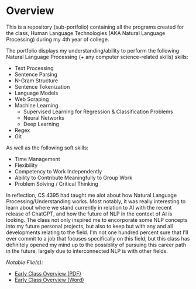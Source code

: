 # **Overview**

This is a repository (sub-portfolio) containing all the programs created for the class, Human Language Technologies (AKA Natural Language Processing) during my 4th year of college.

The portfolio displays my understanding/ability to perform the following Natural Language Processing (+ any computer science-related skills) skills:
- Text Processing
- Sentence Parsing
- N-Gram Structure
- Sentence Tokenization
- Language Models
- Web Scraping
- Machine Learning
    - Supervised Learning for Regression & Classification Problems
    - Neural Networks
    - Deep Learning
- Regex
- Git

As well as the following soft skills:
- Time Management
- Flexibility
- Competency to Work Independently
- Ability to Contribute Meaningfully to Group Work
- Problem Solving / Critical Thinking

In reflection, CS 4395 had taught me alot about how Natural Language Processing/Understanding works. Most notably, it was really interesting to learn about where we stand currently in relation to AI with the recent release of ChatGPT, and how the future of NLP in the context of AI is looking. The class not only inspired me to encorporate some NLP concepts into my future personal projects, but also to keep but with any and all developments relating to the field. I'm not one hundred percent sure that I'll ever commit to a job that focuses specifically on this field, but this class has definitely opened my mind up to the possiblity of pursuing this career path in the future, largely due to interconnected NLP is with other fields.

*Notable File(s):* 
- [Early Class Overview (PDF)](/Overview%20of%20NLP.pdf)
- [Early Class Overview (Word)](/Overview%20of%20NLP.docx)